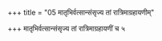 +++
title = "05 मातृभिर्वत्सान्संसृज्य तां रात्रिमाग्रहायणीम्"

+++
मातृभिर्वत्सान्संसृज्य तां रात्रिमाग्रहायणीं च ५